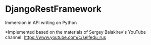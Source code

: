 # DjangoRestFramework
Immersion in API writing on Python

*Implemented based on the materials of Sergey Balakirev's YouTube channel: https://www.youtube.com/c/selfedu_rus
